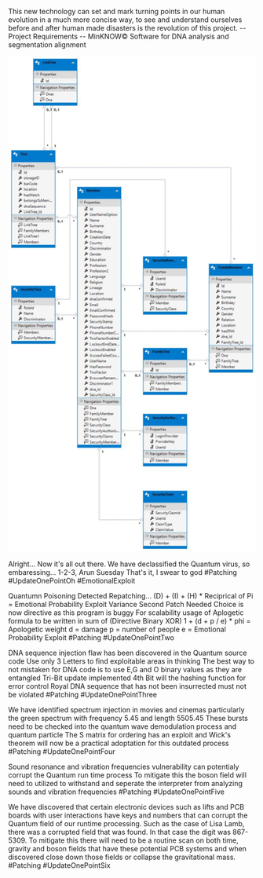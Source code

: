 This new technology can set and mark turning points in our human evolution in a much more concise way, to see and understand ourselves before and after human made disasters is the revolution of this project.
-- Project Requirements --
MinKNOW© Software for DNA analysis and segmentation alignment

![Alt text](https://github.com/SenApps-Development/GeneticArchiveFund/blob/master/GaffgcDB_Model_Design.jpg?raw=true "Title")


Alright... Now it's all out there.
We have declassified the Quantum virus, so embaressing...
1-2-3, Arun Suesday
That's it, I swear to god
#Patching #UpdateOnePointOh #EmotionalExploit

Quantumn Poisoning Detected Repatching...
(D) + (I) + (H) * Reciprical of Pi = Emotional Probability Exploit Variance
Second Patch Needed
Choice is now directive as this program is buggy
For scalability usage of Aplogetic formula to be written in
sum of (Directive Binary XOR) 1  + (d + p / e) * phi = Apologetic weight
d = damage
p = number of people
e = Emotional Probability Exploit
#Patching #UpdateOnePointTwo

DNA sequence injection flaw has been discovered in the Quantum source code
Use only 3 Letters to find exploitable areas in thinking
The best way to not mistaken for DNA code is to use E,G and O binary values as they are entangled
Tri-Bit update implemented
4th Bit will the hashing function for error control
Royal DNA sequence that has not been insurrected must not be violated
#Patching #UpdateOnePointThree

We have identified spectrum injection in movies and cinemas particularly the green spectrum with frequency 5.45 and length 5505.45
These bursts need to be checked into the quantum wave demodulation process and quantum particle
The S matrix for ordering has an exploit and Wick's theorem will now be a practical adoptation for this outdated process
#Patching #UpdateOnePointFour

Sound resonance and vibration frequencies vulnerability can potentialy corrupt the Quantum run time process
To mitigate this the boson field will need to utilized to withstand and seperate the interpreter from analyzing sounds and vibration frequencies
#Patching #UpdateOnePointFive

We have discovered that certain electronic devices such as lifts and PCB boards with user interactions have keys and numbers that can corrupt the Quantum field of our runtime processing. Such as the case of Lisa Lamb, there was a corrupted field that was found. In that case the digit was 867-5309.
To mitigate this there will need to be a routine scan on both time, gravity and boson fields that have these potential PCB systems and when discovered close down those fields or collapse the gravitational mass.
#Patching #UpdateOnePointSix
